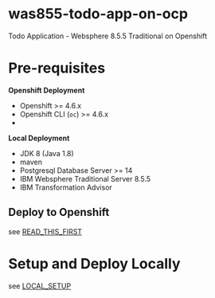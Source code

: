 # was855-todo-app-on-ocp
Todo Application - Websphere 8.5.5 Traditional on Openshift

# Pre-requisites

**Openshift Deployment**

- Openshift >= 4.6.x
- Openshift CLI (`oc`) >= 4.6.x
- 

**Local Deployment**

- JDK 8 (Java 1.8)
- maven
- Postgresql Database Server >= 14
- IBM Websphere Traditional Server 8.5.5
- IBM Transformation Advisor

## Deploy to Openshift

see [READ_THIS_FIRST](was855-todo-app-migration/READ_THIS_FIRST.md)

# Setup and Deploy Locally

see [LOCAL_SETUP](docs/LOCAL_SETUP.md)